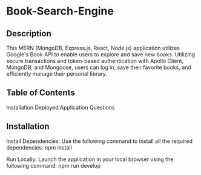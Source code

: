 # Book-Search-Engine

## Description

This MERN (MongoDB, Express.js, React, Node.js) application utilizes Google's Book API to enable users to explore and save new books. Utilizing secure transactions and token-based authentication with Apollo Client, MongoDB, and Mongoose, users can log in, save their favorite books, and efficiently manage their personal library.

## Table of Contents

Installation
Deployed Application
Questions

## Installation


Install Dependencies:
Use the following command to install all the required dependencies:
npm install


Run Locally:
Launch the application in your local browser using the following command:
npm run develop

